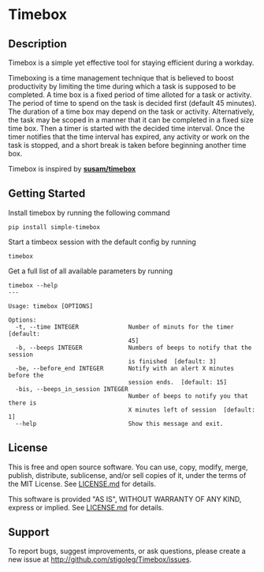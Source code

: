 Timebox
=======

Description
-----------
Timebox is a simple yet effective tool for staying efficient during a workday.

Timeboxing is a time management technique that is believed to boost productivity by limiting the time during which a task is supposed to be completed. A time box is a fixed period of time alloted for a task or activity. The period of time to spend on the task is decided first (default 45 minutes). The duration of a time box may depend on the task or activity. Alternatively, the task may be scoped in a manner that it can be completed in a fixed size time box. Then a timer is started with the decided time interval. Once the timer notifies that the time interval has expired, any activity or work on the task is stopped, and a short break is taken before beginning another time box.

Timebox is inspired by **[susam/timebox](https://github.com/susam/timebox)**


Getting Started
---------------

Install timebox by running the following command
```
pip install simple-timebox
```

Start a timbeox session with the default config by running
```
timebox
```

Get a full list of all available parameters by running
```
timebox --help
---

Usage: timebox [OPTIONS]

Options:
  -t, --time INTEGER              Number of minuts for the timer  [default:
                                  45]
  -b, --beeps INTEGER             Numbers of beeps to notify that the session
                                  is finished  [default: 3]
  -be, --before_end INTEGER       Notify with an alert X minutes before the
                                  session ends.  [default: 15]
  -bis, --beeps_in_session INTEGER
                                  Number of beeps to notify you that there is
                                  X minutes left of session  [default: 1]
  --help                          Show this message and exit.
```


License
-------
This is free and open source software. You can use, copy, modify,
merge, publish, distribute, sublicense, and/or sell copies of it,
under the terms of the MIT License. See [LICENSE.md][L] for details.

This software is provided "AS IS", WITHOUT WARRANTY OF ANY KIND,
express or implied. See [LICENSE.md][L] for details.

[L]: LICENSE.md


Support
-------
To report bugs, suggest improvements, or ask questions, please create a
new issue at <http://github.com/stigoleg/Timebox/issues>.